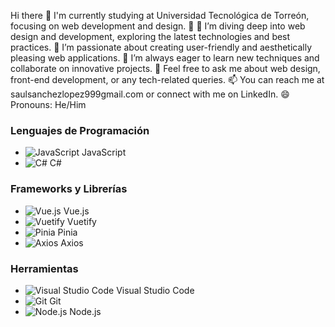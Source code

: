 Hi there 👋
I'm currently studying at Universidad Tecnológica de Torreón, focusing on web development and design. 🌱
🔭 I’m diving deep into web design and development, exploring the latest technologies and best practices.
🌟 I’m passionate about creating user-friendly and aesthetically pleasing web applications.
🤔 I’m always eager to learn new techniques and collaborate on innovative projects.
💬 Feel free to ask me about web design, front-end development, or any tech-related queries.
📫 You can reach me at saulsanchezlopez999gmail.com or connect with me on LinkedIn.
😄 Pronouns: He/Him

### Lenguajes de Programación

- ![JavaScript](https://img.icons8.com/color/48/000000/javascript.png) JavaScript
- ![C#](https://img.icons8.com/color/48/000000/c-sharp.png) C#

### Frameworks y Librerías

- ![Vue.js](https://img.icons8.com/officel/50/000000/vue-js.png) Vue.js
- ![Vuetify](https://img.icons8.com/ios-filled/50/000000/vuetify.png) Vuetify
- ![Pinia](https://img.icons8.com/ios/50/000000/pinia.png) Pinia
- ![Axios](https://img.icons8.com/ios-filled/50/000000/axios.png) Axios

### Herramientas

- ![Visual Studio Code](https://img.icons8.com/color/48/000000/visual-studio-code.png) Visual Studio Code
- ![Git](https://img.icons8.com/material-outlined/48/000000/git.png) Git
- ![Node.js](https://img.icons8.com/ios/50/000000/node-js.png) Node.js


